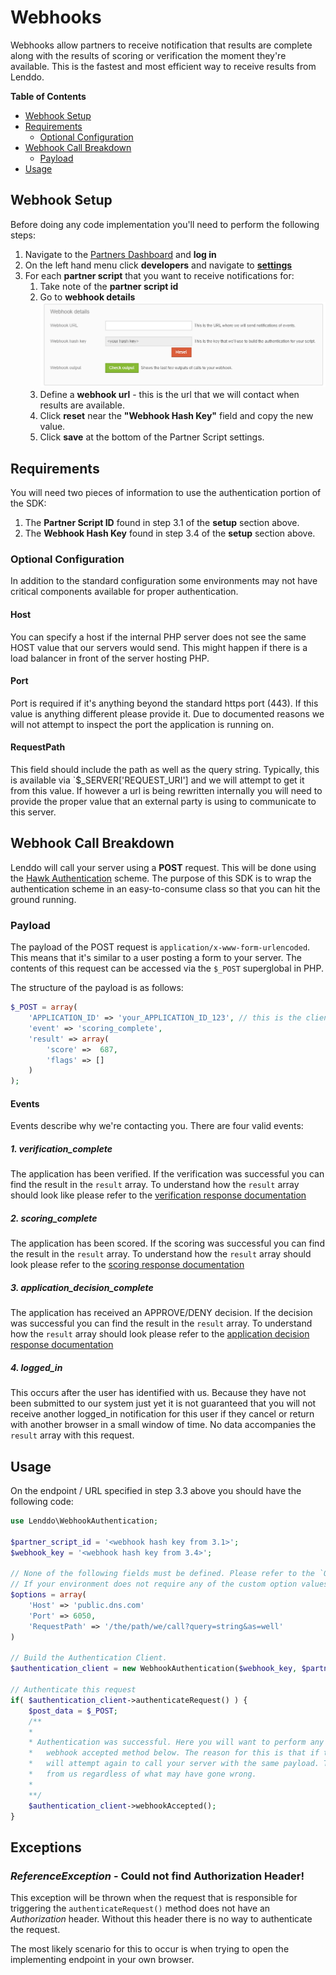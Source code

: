 # Webhooks
Webhooks allow partners to receive notification that results are complete along with the results of scoring or verification the moment they're available. This is the fastest and most efficient way to receive results from Lenddo.

<!-- START doctoc generated TOC please keep comment here to allow auto update -->
<!-- DON'T EDIT THIS SECTION, INSTEAD RE-RUN doctoc TO UPDATE -->
**Table of Contents**

- [Webhook Setup](#webhook-setup)
- [Requirements](#requirements)
  - [Optional Configuration](#optional-configuration)
- [Webhook Call Breakdown](#webhook-call-breakdown)
  - [Payload](#payload)
- [Usage](#usage)

<!-- END doctoc generated TOC please keep comment here to allow auto update -->

## Webhook Setup
Before doing any code implementation you'll need to perform the following steps:

1. Navigate to the [Partners Dashboard](https://partners.lenddo.com) and **log in**
2. On the left hand menu click **developers** and navigate to [**settings**](https://partners.lenddo.com/developer_settings)
3. For each **partner script** that you want to receive notifications for:
    1. Take note of the **partner script id**
    2. Go to **webhook details** ![webhook details image](img/webhook_details.PNG)
    3. Define a **webhook url** - this is the url that we will contact when results are available.
    4. Click **reset** near the **"Webhook Hash Key"** field and copy the new value.
    5. Click **save** at the bottom of the Partner Script settings.

## Requirements
You will need two pieces of information to use the authentication portion of the SDK:

1. The **Partner Script ID** found in step 3.1 of the **setup** section above.
2. The **Webhook Hash Key** found in step 3.4 of the **setup** section above.

### Optional Configuration
In addition to the standard configuration some environments may not have critical components available for proper authentication.

#### Host
You can specify a host if the internal PHP server does not see the same HOST value that our servers would send. This might happen if there is a load balancer in front of the server hosting PHP.

#### Port
Port is required if it's anything beyond the standard https port (443). If this value is anything different please provide it. Due to documented reasons we will not attempt to inspect the port the application is running on.

#### RequestPath
This field should include the path as well as the query string. Typically, this is available via `$_SERVER['REQUEST_URI'] and we will attempt to get it from this value. If however a url is being rewritten internally you will need to provide the proper value that an external party is using to communicate to this server.

## Webhook Call Breakdown
Lenddo will call your server using a **POST** request. This will be done using the [Hawk Authentication](https://github.com/hueniverse/hawk) scheme. The purpose of this SDK is to wrap the authentication scheme in an easy-to-consume class so that you can hit the ground running.

### Payload
The payload of the POST request is `application/x-www-form-urlencoded`. This means that it's similar to a user posting a form to your server. The contents of this request can be accessed via the `$_POST` superglobal in PHP.

The structure of the payload is as follows:
```php
$_POST = array(
    'APPLICATION_ID' => 'your_APPLICATION_ID_123', // this is the client id you sent to us when you passed the user to Lenddo
    'event' => 'scoring_complete',
    'result' => array(
        'score' =>  687,
        'flags' => []
    )
);
```

#### Events
Events describe why we're contacting you. There are four valid events:

##### 1. verification_complete
The application has been verified. If the verification was successful you can find the result in the `result` array. To understand how the `result` array should look like please refer to the [verification response documentation](verification_response.md) 

##### 2. scoring_complete
The application has been scored. If the scoring was successful you can find the result in the `result` array. To understand how the `result` array should look please refer to the [scoring response documentation](scoring_response.md)

##### 3. application_decision_complete
The application has received an APPROVE/DENY decision. If the decision was successful you can find the result in the `result` array. To understand how the `result` array should look please refer to the [application decision response documentation](application_decision_response.md)

##### 4. logged_in
This occurs after the user has identified with us. Because they have not been submitted to our system just yet it is not guaranteed that you will not receive another logged_in notification for this user if they cancel or return with another browser in a small window of time. No data accompanies the `result` array with this request.

## Usage
On the endpoint / URL specified in step 3.3 above you should have the following code:

```php
use Lenddo\WebhookAuthentication;

$partner_script_id = '<webhook hash key from 3.1>';
$webhook_key = '<webhook hash key from 3.4>';

// None of the following fields must be defined. Please refer to the `Optional Configuration` Above
// If your environment does not require any of the custom option values, please omit this field.
$options = array(
    'Host' => 'public.dns.com'
    'Port' => 6050,
    'RequestPath' => '/the/path/we/call?query=string&as=well'
)

// Build the Authentication Client.
$authentication_client = new WebhookAuthentication($webhook_key, $partner_script_id, $options);

// Authenticate this request
if( $authentication_client->authenticateRequest() ) {
    $post_data = $_POST;
	/**
	*
	* Authentication was successful. Here you will want to perform any business logic before calling the
	*   webhook accepted method below. The reason for this is that if the business logic failed we 
	*   will attempt again to call your server with the same payload. This allows you to not miss calls
	*   from us regardless of what may have gone wrong.
	*
	**/
	$authentication_client->webhookAccepted();
}
```

## Exceptions
### *ReferenceException* - Could not find Authorization Header!
This exception will be thrown when the request that is responsible for triggering the `authenticateRequest()` method 
does not have an *Authorization* header. Without this header there is no way to authenticate the request.

The most likely scenario for this to occur is when trying to open the implementing endpoint in your own browser.